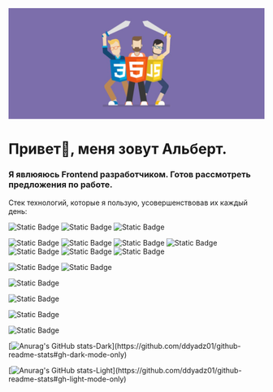 
!['Header](https://github.com/Ddyadz01/Ddyadz01/blob/main/assets/Desktop_241207_1939.jpg)

<h1>Привет👋, меня зовут Альберт.</h1>
<h3>Я явлюяюсь Frontend разработчиком. Готов рассмотреть предложения по работе.</h3>

Стек технологий, которые я пользую, усовершенствовав их каждый день:

![Static Badge](https://img.shields.io/badge/-html-060606?style=for-the-badge&logo=html5)
![Static Badge](https://img.shields.io/badge/-CSS-060606?style=for-the-badge&logo=CSS3)
![Static Badge](https://img.shields.io/badge/-javascript-060606?style=for-the-badge&logo=javascript)


![Static Badge](https://img.shields.io/badge/-Vite-060606?style=for-the-badge&logo=vite)
![Static Badge](https://img.shields.io/badge/-React-060606?style=for-the-badge&logo=react)
![Static Badge](https://img.shields.io/badge/-Redux-060606?style=for-the-badge&logo=Redux)
![Static Badge](https://img.shields.io/badge/-axios-060606?style=for-the-badge&logo=axios)
![Static Badge](https://img.shields.io/badge/-React%20Query%20|%20Tanstack%20Query-060606?style=for-the-badge&logo=ReactQuery)
![Static Badge](https://img.shields.io/badge/-React%20Hook%20Form-060606?style=for-the-badge&logo=ReactHookForm)
![Static Badge](https://img.shields.io/badge/-React%20Router-060606?style=for-the-badge&logo=reactrouter)



![Static Badge](https://img.shields.io/badge/-Sass-060606?style=for-the-badge&logo=sass)
![Static Badge](https://img.shields.io/badge/-Tailwind%20css-060606?style=for-the-badge&logo=tailwindcss)

![Static Badge](https://img.shields.io/badge/-Lucide-060606?style=for-the-badge&logo=lucide)

![Static Badge](https://img.shields.io/badge/-MongoDB-060606?style=for-the-badge&logo=mongodb)

![Static Badge](https://img.shields.io/badge/-Github-060606?style=for-the-badge&logo=Github)

![Static Badge](https://img.shields.io/badge/-Webstorm-060606?style=for-the-badge&logo=webstorm)

 <!-- Темная тема -->
[![Anurag's GitHub stats-Dark](https://github-readme-stats.vercel.app/api?username=ddyadz01&show_icons=true&count_private=true&bg_color=0a0a0a&text_color=fff&icon_color=fff&title_color=fff&hide_border=true&custom_title=Моя%20статистика%20Github:)](https://github.com/ddyadz01/github-readme-stats#gh-dark-mode-only)
 <!-- Светлая тема -->
[![Anurag's GitHub stats-Light](https://github-readme-stats.vercel.app/api?username=ddyadz01&show_icons=true&bg_color=dfe1f1&hide_border=true&custom_title=Моя%20статистика%20Github:)](https://github.com/ddyadz01/github-readme-stats#gh-light-mode-only)

<!-- [![Readme Card](https://github-readme-stats.vercel.app/api/pin/?username=ddyadz01&repo=domit-tut)](https://github.com/ddyadz01/domit-tut) -->
